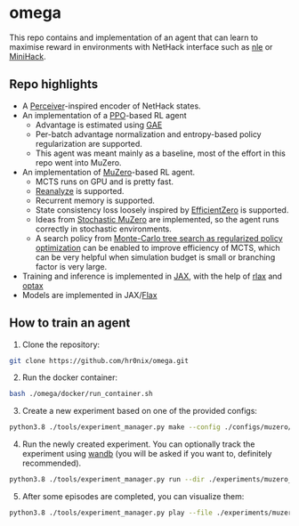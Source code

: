 # omega
This repo contains and implementation of an agent that can learn to maximise reward in environments with NetHack interface such as [nle](https://github.com/facebookresearch/nle) or [MiniHack](https://github.com/facebookresearch/minihack).

## Repo highlights
* A [Perceiver](http://dpmd.ai/perceiver)-inspired encoder of NetHack states.
* An implementation of a [PPO](https://arxiv.org/abs/1707.06347)-based RL agent
  * Advantage is estimated using [GAE](https://arxiv.org/abs/1506.02438)
  * Per-batch advantage normalization and entropy-based policy regularization are supported.
  * This agent was meant mainly as a baseline, most of the effort in this repo went into MuZero.
* An implementation of [MuZero](https://arxiv.org/abs/1911.08265)-based RL agent.
  * MCTS runs on GPU and is pretty fast.
  * [Reanalyze](https://arxiv.org/abs/2104.06294) is supported.
  * Recurrent memory is supported.
  * State consistency loss loosely inspired by [EfficientZero](https://arxiv.org/abs/2111.00210) is supported.
  * Ideas from [Stochastic MuZero](https://openreview.net/forum?id=X6D9bAHhBQ1) are implemented, so the agent runs correctly in stochastic environments.
  * A search policy from [Monte-Carlo tree search as regularized policy optimization](https://arxiv.org/pdf/2007.12509.pdf) can be enabled to improve efficiency of MCTS, which can be very helpful when simulation budget is small or branching factor is very large.
* Training and inference is implemented in [JAX](https://github.com/google/jax), with the help of [rlax](https://github.com/deepmind/rlax) and [optax](https://github.com/deepmind/optax)
* Models are implemented in JAX/[Flax](https://github.com/google/flax)

## How to train an agent
1. Clone the repository:
```bash
git clone https://github.com/hr0nix/omega.git
```
2. Run the docker container:
```bash
bash ./omega/docker/run_container.sh
```
3. Create a new experiment based on one of the provided configs:
```bash
python3.8 ./tools/experiment_manager.py make --config ./configs/muzero/random_room_5x5.yaml --output-dir ./experiments/muzero_random_room_5x5
```
4. Run the newly created experiment. You can optionally track the experiment using [wandb](https://wandb.ai) (you will be asked if you want to, definitely recommended).
```bash
python3.8 ./tools/experiment_manager.py run --dir ./experiments/muzero_random_room_5x5 --gpu 0
```
5. After some episodes are completed, you can visualize them:
```bash
python3.8 ./tools/experiment_manager.py play --file ./experiments/muzero_random_room_5x5/episodes/<EPISODE_FILENAME_HERE>
```

